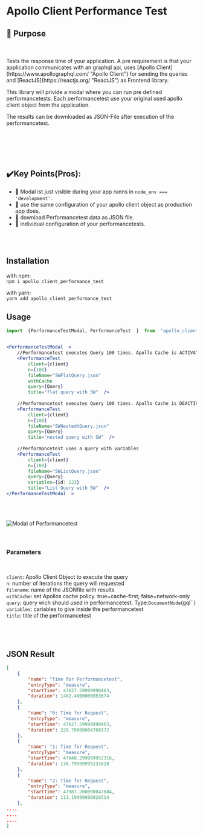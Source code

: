 # Apollo Client Performance Test
  
  
## :rocket: Purpose
<br />
<br />
Tests the response time of your application. A pre requirement is that your application communicates with an graphql api, uses [Apollo Client](https://www.apollographql.com/ "Apollo Client") for sending the queries and [ReactJS](https://reactjs.org/ "ReactJS") as Frontend library.
  
This library will privide a modal where you can run pre defined performancetests. Each performancetest use your original used apollo client object from the application.
  
The results can be downloaded as JSON-File after execution of the performancetest.

<br /> 
<br />
  
<br />  
 <br />   
   
## :heavy_check_mark:Key Points(Pros):  
  
- :mag_right: Modal ist just visible during your app runns in `node_env === 'development'`.
- :wrench: use the same configuration of your apollo client object as production app does.
- :floppy_disk: download Performancetest data as JSON file.
-  :nut_and_bolt: individual configuration of your performancetests.
<br />
<br />

##  Installation
  
with npm:  
``npm i apollo_client_performance_test ``  
  
with yarn:  
``yarn add apollo_client_performance_test``  
  
   

## Usage

  

```jsx
import  {PerformanceTestModal, PerformanceTest  }  from  "apollo_client_performance_test";


<PerformanceTestModal  >
	//Performancetest executes Query 100 times. Apollo Cache is ACTIVATED
	<PerformanceTest
		client={client}  
		n={100}  
		fileName="SWFlatQuery.json"  
		withCache  
		query={Query}  
		title="flat query with SW"  />
					  
	//Performancetest executes Query 100 times. Apollo Cache is DEACTIVATED
	<PerformanceTest
		client={client}  
		n={100}  
		fileName="SWNestedtQuery.json"  
		query={Query}  
		title="nested query with SW"  />
	                  
	//Performancetest uses a query with variables
	<PerformanceTest
		client={client}  
		n={100}  
		fileName="SWListQuery.json"  
		query={Query}  
		variables={id: 123}  
		title="List Query with SW"  />
</PerformanceTestModal  >
```
<br />
<br />
  
    
![Modal of Performancetest](https://github.com/AdriBusse/apollo_client_performance_test/blob/master/demo/demopicture.png "Modal of Performancetest")  
<br />
<br />
  
### Parameters  
<br />   
  
`client`: Apollo Client Object to execute the query<br >
`n`: number of iterations the query will requested<br />
`filename`: name of the JSONfile with results<br />
`withCache`: set Apollos cache policy. true=cache-first; false=network-only<br />
`query`: query wich should used in performancetest. Type:`DocumentNode`(gql``)<br/>
`variables`: cariables to give inside the performancetest<br/>
`title`: title of the performancetest<br/>
<br />  
<br />


## JSON Result

```json
[
    {
        "name": "Time for Performancetest",
        "entryType": "measure",
        "startTime": 47627.59999990463,
        "duration": 1402.4000000953674
    },
    {
        "name": "0: Time for Request",
        "entryType": "measure",
        "startTime": 47627.59999990463,
        "duration": 220.70000004768372
    },
    {
        "name": "1: Time for Request",
        "entryType": "measure",
        "startTime": 47848.299999952316,
        "duration": 138.79999995231628
    },
    {
        "name": "2: Time for Request",
        "entryType": "measure",
        "startTime": 47987.200000047684,
        "duration": 113.19999980926514
    },
....
....
....
]
```


